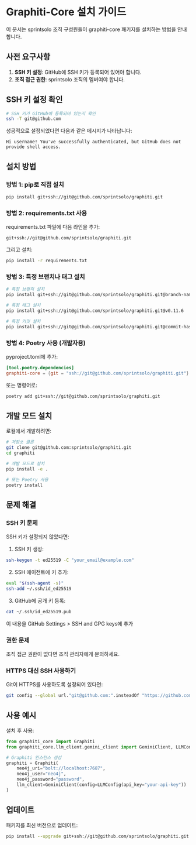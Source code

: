 # Graphiti-Core 설치 가이드

이 문서는 sprintsolo 조직 구성원들이 graphiti-core 패키지를 설치하는 방법을 안내합니다.

## 사전 요구사항

1. **SSH 키 설정**: GitHub에 SSH 키가 등록되어 있어야 합니다.
2. **조직 접근 권한**: sprintsolo 조직의 멤버여야 합니다.

## SSH 키 설정 확인

```bash
# SSH 키가 GitHub에 등록되어 있는지 확인
ssh -T git@github.com
```

성공적으로 설정되었다면 다음과 같은 메시지가 나타납니다:
```
Hi username! You've successfully authenticated, but GitHub does not provide shell access.
```

## 설치 방법

### 방법 1: pip로 직접 설치

```bash
pip install git+ssh://git@github.com/sprintsolo/graphiti.git
```

### 방법 2: requirements.txt 사용

requirements.txt 파일에 다음 라인을 추가:

```
git+ssh://git@github.com/sprintsolo/graphiti.git
```

그리고 설치:

```bash
pip install -r requirements.txt
```

### 방법 3: 특정 브랜치나 태그 설치

```bash
# 특정 브랜치 설치
pip install git+ssh://git@github.com/sprintsolo/graphiti.git@branch-name

# 특정 태그 설치
pip install git+ssh://git@github.com/sprintsolo/graphiti.git@v0.11.6

# 특정 커밋 설치
pip install git+ssh://git@github.com/sprintsolo/graphiti.git@commit-hash
```

### 방법 4: Poetry 사용 (개발자용)

pyproject.toml에 추가:

```toml
[tool.poetry.dependencies]
graphiti-core = {git = "ssh://git@github.com/sprintsolo/graphiti.git"}
```

또는 명령어로:

```bash
poetry add git+ssh://git@github.com/sprintsolo/graphiti.git
```

## 개발 모드 설치

로컬에서 개발하려면:

```bash
# 저장소 클론
git clone git@github.com:sprintsolo/graphiti.git
cd graphiti

# 개발 모드로 설치
pip install -e .

# 또는 Poetry 사용
poetry install
```

## 문제 해결

### SSH 키 문제

SSH 키가 설정되지 않았다면:

1. SSH 키 생성:
```bash
ssh-keygen -t ed25519 -C "your_email@example.com"
```

2. SSH 에이전트에 키 추가:
```bash
eval "$(ssh-agent -s)"
ssh-add ~/.ssh/id_ed25519
```

3. GitHub에 공개 키 등록:
```bash
cat ~/.ssh/id_ed25519.pub
```
이 내용을 GitHub Settings > SSH and GPG keys에 추가

### 권한 문제

조직 접근 권한이 없다면 조직 관리자에게 문의하세요.

### HTTPS 대신 SSH 사용하기

Git이 HTTPS를 사용하도록 설정되어 있다면:

```bash
git config --global url."git@github.com:".insteadOf "https://github.com/"
```

## 사용 예시

설치 후 사용:

```python
from graphiti_core import Graphiti
from graphiti_core.llm_client.gemini_client import GeminiClient, LLMConfig

# Graphiti 인스턴스 생성
graphiti = Graphiti(
    neo4j_uri="bolt://localhost:7687",
    neo4j_user="neo4j", 
    neo4j_password="password",
    llm_client=GeminiClient(config=LLMConfig(api_key="your-api-key"))
)
```

## 업데이트

패키지를 최신 버전으로 업데이트:

```bash
pip install --upgrade git+ssh://git@github.com/sprintsolo/graphiti.git
``` 